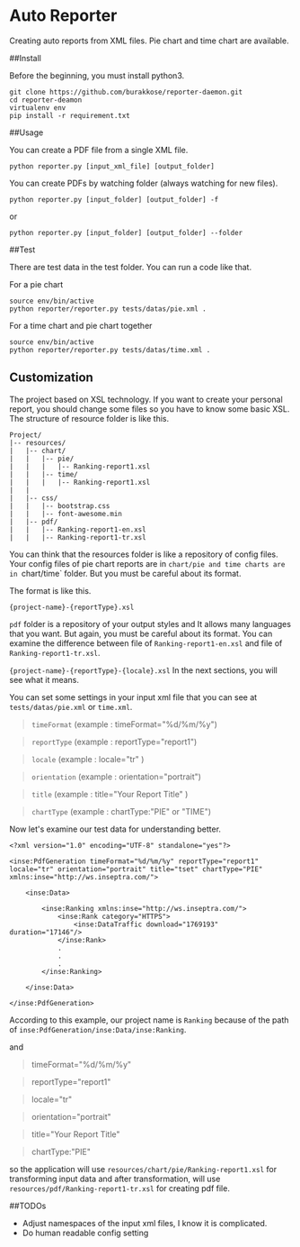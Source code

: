 # Auto Reporter
Creating auto reports from XML files. Pie chart and time chart are available.

##Install

Before the beginning, you must install python3.

```
git clone https://github.com/burakkose/reporter-daemon.git
cd reporter-deamon
virtualenv env
pip install -r requirement.txt
```

##Usage

You can create a PDF file from a single XML file.

`python reporter.py [input_xml_file] [output_folder]`

You can create PDFs by watching folder (always watching for new files).

`python reporter.py [input_folder] [output_folder] -f`

or

`python reporter.py [input_folder] [output_folder] --folder`

##Test

There are test data in the test folder. You can run a code like that.

For a pie chart
```
source env/bin/active
python reporter/reporter.py tests/datas/pie.xml .
```

For a time chart and pie chart together
```
source env/bin/active
python reporter/reporter.py tests/datas/time.xml .
```

## Customization

The project based on XSL technology. If you want to create your personal report, you should change some files so you have to know some basic XSL. The structure of resource folder is like this.
```
Project/
|-- resources/
|   |-- chart/
|   |   |-- pie/
|   |   |   |-- Ranking-report1.xsl
|   |   |-- time/
|   |   |   |-- Ranking-report1.xsl
|   |
|   |-- css/
|   |   |-- bootstrap.css
|   |   |-- font-awesome.min
|   |-- pdf/
|   |   |-- Ranking-report1-en.xsl
|   |   |-- Ranking-report1-tr.xsl
```

You can think that the resources folder is like a repository of config files. Your config files of pie chart reports are in `chart/pie and time charts are in `chart/time` folder. But you must be careful about its format.

The format is like this.

`{project-name}-{reportType}.xsl`

`pdf` folder is a repository of your output styles and It allows many languages that you want. But again, you must be careful about its format. You can examine the difference between file of `Ranking-report1-en.xsl` and file of `Ranking-report1-tr.xsl`.

`{project-name}-{reportType}-{locale}.xsl` In the next sections, you will see what it means.

You can set some settings in your input xml file that you can see at `tests/datas/pie.xml` or `time.xml`.

>`timeFormat` (example : timeFormat="%d/%m/%y")

>`reportType` (example : reportType="report1")

> `locale` (example : locale="tr" )

>`orientation` (example : orientation="portrait")

>`title` (example : title="Your Report Title" )

>`chartType` (example : chartType:"PIE" or "TIME")

Now let's examine our test data for understanding better.

```
<?xml version="1.0" encoding="UTF-8" standalone="yes"?>

<inse:PdfGeneration timeFormat="%d/%m/%y" reportType="report1" locale="tr" orientation="portrait" title="tset" chartType="PIE" xmlns:inse="http://ws.inseptra.com/">

    <inse:Data>

        <inse:Ranking xmlns:inse="http://ws.inseptra.com/">
            <inse:Rank category="HTTPS">
                <inse:DataTraffic download="1769193" duration="17146"/>
            </inse:Rank>
            .
            .
            .
        </inse:Ranking>

    </inse:Data>

</inse:PdfGeneration>
```
According to this example, our project name is `Ranking` because of the path of `inse:PdfGeneration/inse:Data/inse:Ranking`.

and

>timeFormat="%d/%m/%y"

>reportType="report1"

>locale="tr"

>orientation="portrait"

>title="Your Report Title"

>chartType:"PIE"

so the application will use `resources/chart/pie/Ranking-report1.xsl` for transforming input data and after transformation, will use `resources/pdf/Ranking-report1-tr.xsl` for creating pdf file.

##TODOs
* Adjust namespaces of the input xml files, I know it is complicated.
* Do human readable config setting
